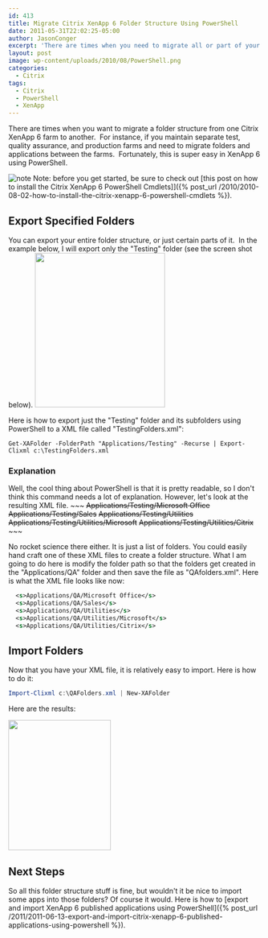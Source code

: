 ```yaml
---
id: 413
title: Migrate Citrix XenApp 6 Folder Structure Using PowerShell
date: 2011-05-31T22:02:25-05:00
author: JasonConger
excerpt: 'There are times when you need to migrate all or part of your Citrix XenApp 6 folder structure from one farm to another, or just back up a XenApp 6 folder structure.  This post will show you how to accomplish this using PowerShell.'
layout: post
image: wp-content/uploads/2010/08/PowerShell.png
categories:
  - Citrix
tags:
  - Citrix
  - PowerShell
  - XenApp
---
```

There are times when you want to migrate a folder structure from one Citrix XenApp 6 farm to another.  For instance, if you maintain separate test, quality assurance, and production farms and need to migrate folders and applications between the farms.  Fortunately, this is super easy in XenApp 6 using PowerShell.

<img src="http://www.jasonconger.com/images/articleImages/Note.png" alt="note" /> Note: before you get started, be sure to check out [this post on how to install the Citrix XenApp 6 PowerShell Cmdlets]]({% post_url /2010/2010-08-02-how-to-install-the-citrix-xenapp-6-powershell-cmdlets %}).

<h2>Export Specified Folders</h2>
You can export your entire folder structure, or just certain parts of it.  In the example below, I will export only the "Testing" folder (see the screen shot below).

<img class="aligncenter size-full wp-image-436" title="XenApp 6 Testing Folder" src="http://www.jasonconger.com/wp-content/uploads/2011/05/XenApp-6-Testing-Folder.jpg" alt="" width="259" height="307" />

Here is how to export just the "Testing" folder and its subfolders using PowerShell to a XML file called "TestingFolders.xml":
~~~
Get-XAFolder -FolderPath "Applications/Testing" -Recurse | Export-Clixml c:\TestingFolders.xml
~~~

<h3>Explanation</h3>
Well, the cool thing about PowerShell is that it is pretty readable, so I don't think this command needs a lot of explanation. However, let's look at the resulting XML file.
~~~
  <s>Applications/Testing/Microsoft Office</s>
  <s>Applications/Testing/Sales</s>
  <s>Applications/Testing/Utilities</s>
  <s>Applications/Testing/Utilities/Microsoft</s>
  <s>Applications/Testing/Utilities/Citrix</s>
~~~

No rocket science there either. It is just a list of folders. You could easily hand craft one of these XML files to create a folder structure. What I am going to do here is modify the folder path so that the folders get created in the "Applications/QA" folder and then save the file as "QAfolders.xml". Here is what the XML file looks like now:

~~~xml
  <s>Applications/QA/Microsoft Office</s>
  <s>Applications/QA/Sales</s>
  <s>Applications/QA/Utilities</s>
  <s>Applications/QA/Utilities/Microsoft</s>
  <s>Applications/QA/Utilities/Citrix</s>
~~~

<h2>Import Folders</h2>
Now that you have your XML file, it is relatively easy to import. Here is how to do it:

~~~powershell
Import-Clixml c:\QAFolders.xml | New-XAFolder
~~~

Here are the results:

<img class="aligncenter size-full wp-image-493" title="XenApp 6 QA Folder" src="http://www.jasonconger.com/wp-content/uploads/2011/05/XenApp-6-QA-Folder.jpg" alt="" width="204" height="259" />

<h2>Next Steps</h2>
So all this folder structure stuff is fine, but wouldn't it be nice to import some apps into those folders? Of course it would. Here is how to [export and import XenApp 6 published applications using PowerShell]({% post_url /2011/2011-06-13-export-and-import-citrix-xenapp-6-published-applications-using-powershell %}).